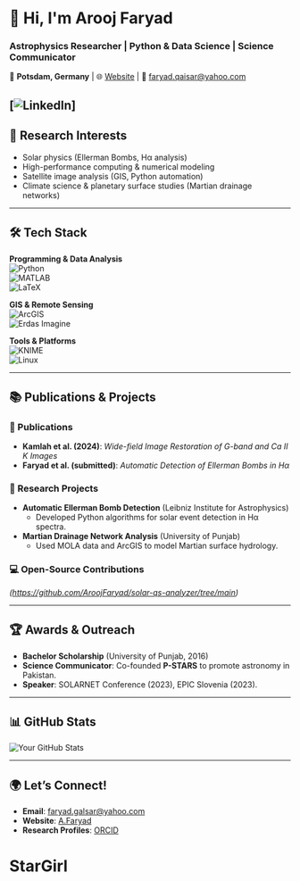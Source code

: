 # 👋 Hi, I'm **Arooj Faryad**  
### **Astrophysics Researcher | Python & Data Science | Science Communicator**  
📍 **Potsdam, Germany** | 🌐 [Website](https://aroojfaryad.carrd.co/) | 📧 faryad.qaisar@yahoo.com  

[![LinkedIn](https://www.linkedin.com/in/aroojfaryad/)] 
---

## **🔭 Research Interests**  
- Solar physics (Ellerman Bombs, Hα analysis)  
- High-performance computing & numerical modeling  
- Satellite image analysis (GIS, Python automation)  
- Climate science & planetary surface studies (Martian drainage networks)  

---

## **🛠️ Tech Stack**  
**Programming & Data Analysis**  
![Python](https://img.shields.io/badge/Python-3776AB?style=flat&logo=python&logoColor=white)  
![MATLAB](https://img.shields.io/badge/MATLAB-0076A8?style=flat&logo=mathworks&logoColor=white)  
![LaTeX](https://img.shields.io/badge/LaTeX-008080?style=flat&logo=latex&logoColor=white)  

**GIS & Remote Sensing**  
![ArcGIS](https://img.shields.io/badge/ArcGIS-2C8EBB?style=flat&logo=esri&logoColor=white)  
![Erdas Imagine](https://img.shields.io/badge/Erdas_Imagine-00A1DF?style=flat&logo=hexagon&logoColor=white)  

**Tools & Platforms**  
![KNIME](https://img.shields.io/badge/KNIME-00A1DF?style=flat&logo=knime&logoColor=white)  
![Linux](https://img.shields.io/badge/Linux-FCC624?style=flat&logo=linux&logoColor=black)  

---

## **📚 Publications & Projects**  
### **📄 Publications**  
- **Kamlah et al. (2024)**: *Wide-field Image Restoration of G-band and Ca II K Images*  
- **Faryad et al. (submitted)**: *Automatic Detection of Ellerman Bombs in Hα*  

### **🔬 Research Projects**  
- **Automatic Ellerman Bomb Detection** (Leibniz Institute for Astrophysics)  
  - Developed Python algorithms for solar event detection in Hα spectra.  
- **Martian Drainage Network Analysis** (University of Punjab)  
  - Used MOLA data and ArcGIS to model Martian surface hydrology.  

### **💻 Open-Source Contributions**  
*(https://github.com/AroojFaryad/solar-qs-analyzer/tree/main)*  

---

## **🏆 Awards & Outreach**  
- **Bachelor Scholarship** (University of Punjab, 2016)  
- **Science Communicator**: Co-founded **P-STARS** to promote astronomy in Pakistan.  
- **Speaker**: SOLARNET Conference (2023), EPIC Slovenia (2023).  

---

## **📊 GitHub Stats**  
![Your GitHub Stats](https://github-readme-stats.vercel.app/api?username=yourusername&show_icons=true&theme=nightowl)  

---

## **🌍 Let’s Connect!**  
- **Email**: faryad.galsar@yahoo.com  
- **Website**: [A.Faryad](https://aroojfaryad.carrd.co/)  
- **Research Profiles**: [ORCID](https://www.researchgate.net/profile/Arooj-Faryad-2?ev=hdr_xprf)
# StarGirl
